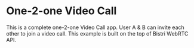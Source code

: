 One-2-one Video Call
===========

This is a complete one-2-one Video Call app.
User A & B can invite each other to join a video call.
This example is built on the top of Bistri WebRTC API.